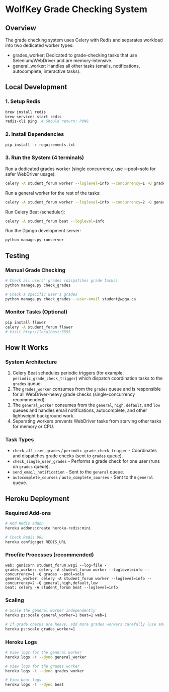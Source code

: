 # WolfKey Grade Checking System

## Overview

The grade checking system uses Celery with Redis and separates workload into two dedicated worker types:
- grades_worker: Dedicated to grade-checking tasks that use Selenium/WebDriver and are memory-intensive.
- general_worker: Handles all other tasks (emails, notifications, autocomplete, interactive tasks).


## Local Development

### 1. Setup Redis
```bash
brew install redis
brew services start redis
redis-cli ping  # Should return: PONG
```

### 2. Install Dependencies
```bash
pip install -r requirements.txt
```

### 3. Run the System (4 terminals)

Run a dedicated grades worker (single concurrency, use --pool=solo for safer WebDriver usage):
```bash
celery -A student_forum worker --loglevel=info --concurrency=1 -Q grades --pool=solo
```

Run a general worker for the rest of the tasks:
```bash
celery -A student_forum worker --loglevel=info --concurrency=2 -Q general,high,default,low
```

Run Celery Beat (scheduler):
```bash
celery -A student_forum beat --loglevel=info
```

Run the Django development server:
```bash
python manage.py runserver
```

## Testing

### Manual Grade Checking
```bash
# Check all users' grades (dispatches grade tasks)
python manage.py check_grades

# Check a specific user's grades
python manage.py check_grades --user-email student@wpga.ca
```

### Monitor Tasks (Optional)
```bash
pip install flower
celery -A student_forum flower
# Visit http://localhost:5555
```

## How It Works

### System Architecture
1. Celery Beat schedules periodic triggers (for example, `periodic_grade_check_trigger`) which dispatch coordination tasks to the `grades` queue.
2. The `grades_worker` consumes from the `grades` queue and is responsible for all WebDriver-heavy grade checks (single-concurrency recommended).
3. The `general_worker` consumes from the `general`, `high`, `default`, and `low` queues and handles email notifications, autocomplete, and other lightweight background work.
4. Separating workers prevents WebDriver tasks from starving other tasks for memory or CPU.

### Task Types
- `check_all_user_grades` / `periodic_grade_check_trigger` - Coordinates and dispatches grade checks (sent to `grades` queue).
- `check_single_user_grades` - Performs a grade check for one user (runs on `grades` queue).
- `send_email_notification` - Sent to the `general` queue.
- `autocomplete_courses` / `auto_complete_courses` - Sent to the `general` queue.

## Heroku Deployment

### Required Add-ons
```bash
# Add Redis addon
heroku addons:create heroku-redis:mini

# Check Redis URL
heroku config:get REDIS_URL
```

### Procfile Processes (recommended)
```
web: gunicorn student_forum.wsgi --log-file -
grades_worker: celery -A student_forum worker --loglevel=info --concurrency=1 -Q grades --pool=solo
general_worker: celery -A student_forum worker --loglevel=info --concurrency=2 -Q general,high,default,low
beat: celery -A student_forum beat --loglevel=info
```

### Scaling
```bash
# Scale the general worker independently
heroku ps:scale general_worker=1 beat=1 web=1

# If grade checks are heavy, add more grades workers carefully (use small dynos or single concurrency)
heroku ps:scale grades_worker=1
```

### Heroku Logs
```bash
# View logs for the general worker
heroku logs -t --dyno general_worker

# View logs for the grades worker
heroku logs -t --dyno grades_worker

# View beat logs
heroku logs -t --dyno beat
```
